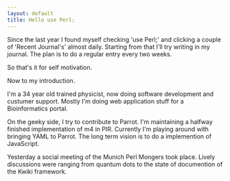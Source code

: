 ```yaml
---
layout: default
title: Hello use Perl;
---
```


Since the last year I found myself checking 'use Perl;' and clicking a couple of 'Recent Journal's' almost daily.
Starting from that I'll try writing in my journal. The plan is to do a regular entry every two weeks.

So that's it for self motivation.

Now to my introduction.

I'm a 34 year old trained physicist, now doing software development and custumer support. Mostly I'm doing web application stuff for a Bioinformatics portal.

On the geeky side, I try to contribute to Parrot. I'm maintaining a halfway finished implementation of m4 in PIR. Currently I'm playing around with bringing YAML to Parrot. The long term vision is to do a implemention of JavaScript.

Yesterday a social meeting of the Munich Perl Mongers took place. Lively discussions were ranging from quantum dots to the state of documention of the Kwiki framework.
